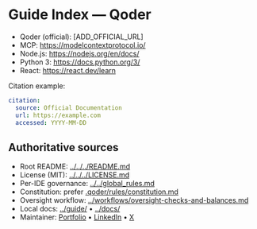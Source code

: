 # Guide Index — Qoder

- Qoder (official): [ADD_OFFICIAL_URL]
- MCP: https://modelcontextprotocol.io/
- Node.js: https://nodejs.org/en/docs/
- Python 3: https://docs.python.org/3/
- React: https://react.dev/learn

Citation example:
```yaml
citation:
  source: Official Documentation
  url: https://example.com
  accessed: YYYY-MM-DD
```

## Authoritative sources
- Root README: [../../../README.md](../../../README.md)
- License (MIT): [../../../LICENSE.md](../../../LICENSE.md)
- Per-IDE governance: [../../global_rules.md](../../global_rules.md)
- Constitution: prefer [.qoder/rules/constitution.md](../../.qoder/rules/constitution.md)
- Oversight workflow: [../workflows/oversight-checks-and-balances.md](../workflows/oversight-checks-and-balances.md)
- Local docs: [../guide/](../guide/) • [../docs/](../docs/)
- Maintainer: [Portfolio](https://gaurav-wankhede.vercel.app) • [LinkedIn](https://www.linkedin.com/in/wankhede-gaurav) • [X](https://x.com/GTechverse16703)
